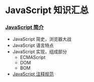 # JavaScript 知识汇总

### [JavaScript 简介](!./../start.md)

- JavaScript 简史，浏览器大战
- JavaScript 语言特点
- JavaScript 实现，组成部分
  - ECMAScript
  - DOM
  - BOM
- [JavaScript 注释规范](!./../comment.md)
